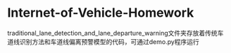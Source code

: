 # Internet-of-Vehicle-Homework

traditional_lane_detection_and_lane_departure_warning文件夹存放着传统车道线识别方法和车道线偏离预警模型的代码，可通过demo.py程序运行

